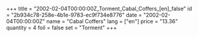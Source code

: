 +++
title = "2002-02-04T00:00:00Z_Torment_Cabal_Coffers_[en]_false"
id = "2b934c78-258e-4b1e-9783-ec9f734e8776"
date = "2002-02-04T00:00:00Z"
name = "Cabal Coffers"
lang = ["en"]
price = "13.36"
quantity = 4
foil = false
set = "Torment"
+++
